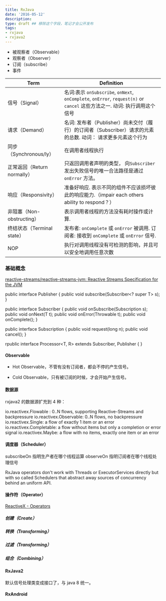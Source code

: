 ```yaml
---
title: RxJava
date: '2016-05-12'
description:
type: draft ## 移除这个字段，笔记才会公开发布
tags:
- rxjava
- rxjava2
---
```




- 被观察者（Observable）
- 观察者（Observer）
- 订阅（subscribe）
- 事件



| Term                        | Definition                                                                                                                 |
| -------------------------   | ------------------------------------------------------------------------------------------------------                     |
| 信号（Signal）              | 名词:表示  `onSubscribe`, `onNext`, `onComplete`, `onError`, `request(n)` or `cancel` 这些方法之一. 动词: 执行调用这个信号 |
| 请求（Demand）              | 名词: 发布者（Publisher）尚未交付（履行）的订阅者（Subscriber）请求的元素的总数. 动词： 请求更多元素这个行为               |
| 同步（Synchronous/ly）      | 在调用者线程执行                                                                                                           |
| 正常返回（Return normally） | 只返回调用者声明的类型， 向`Subscriber`发出失败信号的唯一合法路径是通过 `onError` 方法。                                   |
| 响应（Responsivity）        | 准备好响应. 表示不同的组件不应该损坏彼此的响应能力.（impair each others ability to respond？）                             |
| 非阻塞（Non-obstructing）   | 表示调用者线程的方法没有耗时操作或计算.                                                                                    |
| 终结状态（Terminal state）  | 发布者: `onComplete` 或 `onError` 被调用. 订阅者: 接收到 `onComplete` 或 `onError` 信号.                                   |
| NOP                         | 执行对调用线程没有可检测的影响，并且可以安全地调用任意次数                                                                 |



### 基础概念

[reactive-streams/reactive-streams-jvm: Reactive Streams Specification for the JVM](https://github.com/reactive-streams/reactive-streams-jvm)

public interface Publisher<T> {
    public void subscribe(Subscriber<? super T> s);
}

public interface Subscriber<T> {
    public void onSubscribe(Subscription s);
    public void onNext(T t);
    public void onError(Throwable t);
    public void onComplete();
}

public interface Subscription {
    public void request(long n);
    public void cancel();
}

rpublic interface Processor<T, R> extends Subscriber<T>, Publisher<R> {
}

#### Observable

- Hot Observable，不管有没有订阅者，都会不停的产生信号。

- Cold Observable，只有被订阅的时候，才会开始产生信号。


#### 数据源

rxjava2 的数据源扩充到 4 种：

io.reactivex.Flowable : 0..N flows, supporting Reactive-Streams and backpressure
io.reactivex.Observable: 0..N flows, no backpressure
io.reactivex.Single: a flow of exactly 1 item or an error
io.reactivex.Completable: a flow without items but only a completion or error signal
io.reactivex.Maybe: a flow with no items, exactly one item or an error


#### 调度器（Scheduler）

subscribeOn 指明生产者在哪个线程运算
observeOn 指明订阅者在哪个线程处理信号

RxJava operators don't work with Threads or ExecutorServices directly but with so called Schedulers that abstract away sources of concurrency behind an uniform API.



#### 操作符（Operator）

[ReactiveX - Operators](http://reactivex.io/documentation/operators.html)

##### 创建（Create）

##### 转换（Transforming）

##### 过滤（Transforming）

##### 组合（Combining）

#### RxJava2

默认信号处理类变成接口了，与 java 8 统一。


#### RxAndroid


